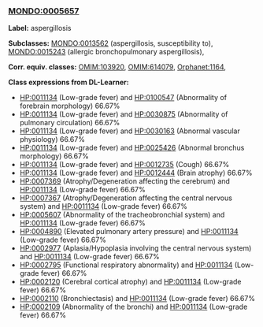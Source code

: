 
### [MONDO:0005657](http://purl.obolibrary.org/obo/MONDO_0005657)
**Label:** aspergillosis

**Subclasses:** [MONDO:0013562](http://purl.obolibrary.org/obo/MONDO_0013562) (aspergillosis, susceptibility to), [MONDO:0015243](http://purl.obolibrary.org/obo/MONDO_0015243) (allergic bronchopulmonary aspergillosis), 

**Corr. equiv. classes:** [OMIM:103920](http://purl.obolibrary.org/obo/OMIM_103920), [OMIM:614079](http://purl.obolibrary.org/obo/OMIM_614079), [Orphanet:1164](http://www.orpha.net/ORDO/Orphanet_1164), 

**Class expressions from DL-Learner:**

- [HP:0011134](http://purl.obolibrary.org/obo/HP_0011134) (Low-grade fever) and [HP:0100547](http://purl.obolibrary.org/obo/HP_0100547) (Abnormality of forebrain morphology) 66.67%
- [HP:0011134](http://purl.obolibrary.org/obo/HP_0011134) (Low-grade fever) and [HP:0030875](http://purl.obolibrary.org/obo/HP_0030875) (Abnormality of pulmonary circulation) 66.67%
- [HP:0011134](http://purl.obolibrary.org/obo/HP_0011134) (Low-grade fever) and [HP:0030163](http://purl.obolibrary.org/obo/HP_0030163) (Abnormal vascular physiology) 66.67%
- [HP:0011134](http://purl.obolibrary.org/obo/HP_0011134) (Low-grade fever) and [HP:0025426](http://purl.obolibrary.org/obo/HP_0025426) (Abnormal bronchus morphology) 66.67%
- [HP:0011134](http://purl.obolibrary.org/obo/HP_0011134) (Low-grade fever) and [HP:0012735](http://purl.obolibrary.org/obo/HP_0012735) (Cough) 66.67%
- [HP:0011134](http://purl.obolibrary.org/obo/HP_0011134) (Low-grade fever) and [HP:0012444](http://purl.obolibrary.org/obo/HP_0012444) (Brain atrophy) 66.67%
- [HP:0007369](http://purl.obolibrary.org/obo/HP_0007369) (Atrophy/Degeneration affecting the cerebrum) and [HP:0011134](http://purl.obolibrary.org/obo/HP_0011134) (Low-grade fever) 66.67%
- [HP:0007367](http://purl.obolibrary.org/obo/HP_0007367) (Atrophy/Degeneration affecting the central nervous system) and [HP:0011134](http://purl.obolibrary.org/obo/HP_0011134) (Low-grade fever) 66.67%
- [HP:0005607](http://purl.obolibrary.org/obo/HP_0005607) (Abnormality of the tracheobronchial system) and [HP:0011134](http://purl.obolibrary.org/obo/HP_0011134) (Low-grade fever) 66.67%
- [HP:0004890](http://purl.obolibrary.org/obo/HP_0004890) (Elevated pulmonary artery pressure) and [HP:0011134](http://purl.obolibrary.org/obo/HP_0011134) (Low-grade fever) 66.67%
- [HP:0002977](http://purl.obolibrary.org/obo/HP_0002977) (Aplasia/Hypoplasia involving the central nervous system) and [HP:0011134](http://purl.obolibrary.org/obo/HP_0011134) (Low-grade fever) 66.67%
- [HP:0002795](http://purl.obolibrary.org/obo/HP_0002795) (Functional respiratory abnormality) and [HP:0011134](http://purl.obolibrary.org/obo/HP_0011134) (Low-grade fever) 66.67%
- [HP:0002120](http://purl.obolibrary.org/obo/HP_0002120) (Cerebral cortical atrophy) and [HP:0011134](http://purl.obolibrary.org/obo/HP_0011134) (Low-grade fever) 66.67%
- [HP:0002110](http://purl.obolibrary.org/obo/HP_0002110) (Bronchiectasis) and [HP:0011134](http://purl.obolibrary.org/obo/HP_0011134) (Low-grade fever) 66.67%
- [HP:0002109](http://purl.obolibrary.org/obo/HP_0002109) (Abnormality of the bronchi) and [HP:0011134](http://purl.obolibrary.org/obo/HP_0011134) (Low-grade fever) 66.67%



